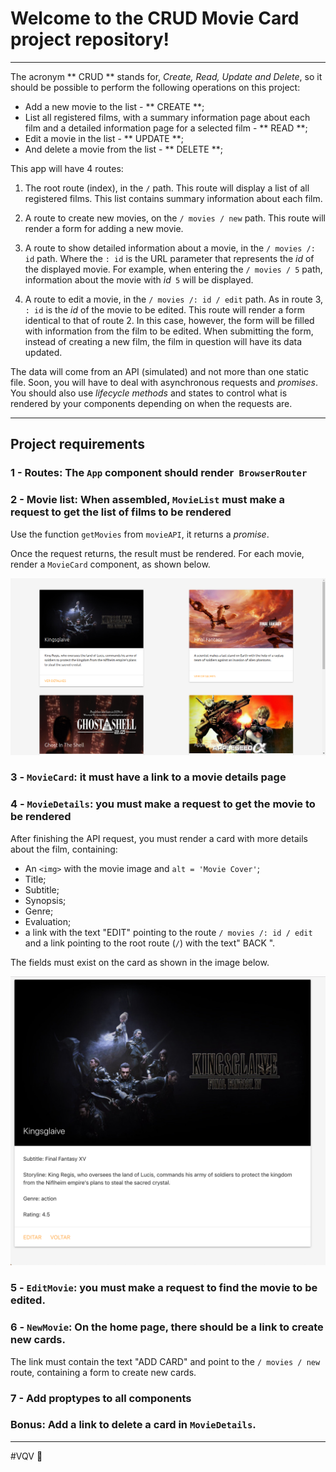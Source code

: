 # Welcome to the CRUD Movie Card project repository!

---

The acronym ** CRUD ** stands for, _Create, Read, Update and Delete_, so it should be possible to perform the following operations on this project:

   - Add a new movie to the list - ** CREATE **;
   - List all registered films, with a summary information page about each film and a detailed information page for a selected film - ** READ **;
   - Edit a movie in the list - ** UPDATE **;
   - And delete a movie from the list - ** DELETE **;

This app will have 4 routes:

1. The root route (index), in the `/` path. This route will display a list of all registered films. This list contains summary information about each film.

2. A route to create new movies, on the `/ movies / new` path. This route will render a form for adding a new movie.

3. A route to show detailed information about a movie, in the `/ movies /: id` path. Where the `: id` is the URL parameter that represents the _id_ of the displayed movie. For example, when entering the `/ movies / 5` path, information about the movie with _id_` 5` will be displayed.

4. A route to edit a movie, in the `/ movies /: id / edit` path. As in route 3, `: id` is the _id_ of the movie to be edited. This route will render a form identical to that of route 2. In this case, however, the form will be filled with information from the film to be edited. When submitting the form, instead of creating a new film, the film in question will have its data updated.

The data will come from an API (simulated) and not more than one static file. Soon, you will have to deal with asynchronous requests and _promises_. You should also use _lifecycle methods_ and states to control what is rendered by your components depending on when the requests are.

---

## Project requirements

### 1 - Routes: The `App` component should render` BrowserRouter`

### 2 - Movie list: When assembled, `MovieList` must make a request to get the list of films to be rendered

Use the function `getMovies` from `movieAPI`, it returns a _promise_. 

Once the request returns, the result must be rendered. For each movie, render a `MovieCard` component, as shown below.

![image](index.png)

### 3 - `MovieCard`: it must have a link to a movie details page

### 4 - `MovieDetails`: you must make a request to get the movie to be rendered

After finishing the API request, you must render a card with more details about the film, containing:

   - An `<img>` with the movie image and `alt = 'Movie Cover'`;
   - Title;
   - Subtitle;
   - Synopsis;
   - Genre;
   - Evaluation;
   - a link with the text "EDIT" pointing to the route `/ movies /: id / edit` and a link pointing to the root route (` / `) with the text" BACK ".

The fields must exist on the card as shown in the image below.

![image](card-details.png)

### 5 - `EditMovie`: you must make a request to find the movie to be edited.

### 6 - `NewMovie`: On the home page, there should be a link to create new cards.

The link must contain the text "ADD CARD" and point to the `/ movies / new` route, containing a form to create new cards.

### 7 - Add proptypes to all components

### Bonus: Add a link to delete a card in `MovieDetails`.

---

#VQV 🚀
